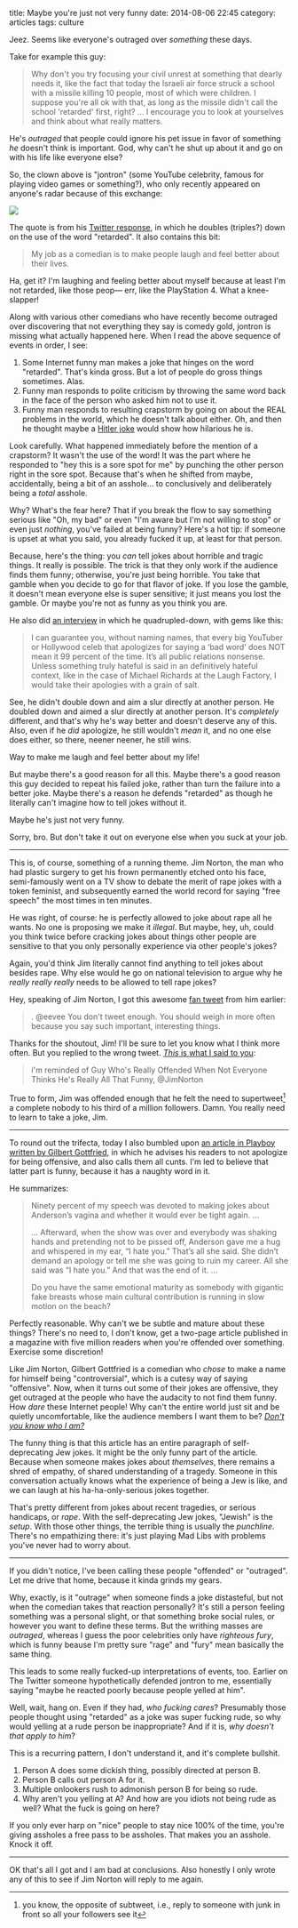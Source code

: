 title: Maybe you're just not very funny
date: 2014-08-06 22:45
category: articles
tags: culture

Jeez.  Seems like everyone's outraged over _something_ these days.

Take for example this guy:

> Why don't you try focusing your civil unrest at something that dearly needs it, like the fact that today the Israeli air force struck a school with a missile killing 10 people, most of which were children. I suppose you're all ok with that, as long as the missile didn't call the school 'retarded' first, right? … I encourage you to look at yourselves and think about what really matters.

He's _outraged_ that people could ignore his pet issue in favor of something _he_ doesn't think is important.  God, why can't he shut up about it and go on with his life like everyone else?

So, the clown above is "jontron" (some YouTube celebrity, famous for playing video games or something?), who only recently appeared on anyone's radar because of this exchange:

![](http://38.media.tumblr.com/f32638959daf6453abbb69a14f1970f1/tumblr_n9pqm4ntXU1qzn4ndo1_1280.png)

The quote is from his [Twitter response](http://www.twitlonger.com/show/n_1s2sdiu), in which he doubles (triples?) down on the use of the word "retarded".  It also contains this bit:

> My job as a comedian is to make people laugh and feel better about their lives.

Ha, get it?  I'm laughing and feeling better about myself because at least I'm not retarded, like those peop— err, like the PlayStation 4.  What a knee-slapper!

Along with various other comedians who have recently become outraged over discovering that not everything they say is comedy gold, jontron is missing what actually happened here.  When I read the above sequence of events in order, I see:

1. Some Internet funny man makes a joke that hinges on the word "retarded".  That's kinda gross.  But a lot of people do gross things sometimes.  Alas.
2. Funny man responds to polite criticism by throwing the same word back in the face of the person who asked him not to use it.
3. Funny man responds to resulting crapstorm by going on about the REAL problems in the world, which he doesn't talk about either.  Oh, and then he thought maybe a [Hitler joke](https://twitter.com/JonTronShow/status/496140829992693761) would show how hilarious he is.

Look carefully.  What happened immediately before the mention of a crapstorm?  It wasn't the use of the word!  It was the part where he responded to "hey this is a sore spot for me" by punching the other person right in the sore spot.  Because that's when he shifted from maybe, accidentally, being a bit of an asshole...  to conclusively and deliberately being a _total_ asshole.

Why?  What's the fear here?  That if you break the flow to say something serious like "Oh, my bad" or even "I'm aware but I'm not willing to stop" or even just _nothing_, you've failed at being funny?  Here's a hot tip: if someone is upset at what you said, you already fucked it up, at least for that person.

Because, here's the thing: you _can_ tell jokes about horrible and tragic things.  It really is possible.  The trick is that they only work if the audience finds them funny; otherwise, you're just being horrible.  You take that gamble when you decide to go for that flavor of joke.  If you lose the gamble, it doesn't mean everyone else is super sensitive; it just means you lost the gamble.  Or maybe you're not as funny as you think you are.

He also did [an interview](http://www.outragedatabase.com/2014/08/interview-with-jontron/) in which he quadrupled-down, with gems like this:

> I can guarantee you, without naming names, that every big YouTuber or Hollywood celeb that apologizes for saying a ‘bad word’ does NOT mean it 99 percent of the time.  It’s all public relations nonsense.  Unless something truly hateful is said in an definitively hateful context, like in the case of Michael Richards at the Laugh Factory, I would take their apologies with a grain of salt.

See, he didn't double down and aim a slur directly at another person.  He doubled down and aimed a slur directly at another person.  It's _completely_ different, and that's why he's way better and doesn't deserve any of this.  Also, even if he _did_ apologize, he still wouldn't _mean_ it, and no one else does either, so there, neener neener, he still wins.

Way to make me laugh and feel better about my life!

But maybe there's a good reason for all this.  Maybe there's a good reason this guy decided to repeat his failed joke, rather than turn the failure into a better joke.  Maybe there's a reason he defends "retarded" as though he literally can't imagine how to tell jokes without it.

Maybe he's just not very funny.

Sorry, bro.  But don't take it out on everyone else when you suck at your job.

----

This is, of course, something of a running theme.  Jim Norton, the man who had plastic surgery to get his frown permanently etched onto his face, semi-famously went on a TV show to debate the merit of rape jokes with a token feminist, and subsequently earned the world record for saying "free speech" the most times in ten minutes.

He was right, of course: he is perfectly allowed to joke about rape all he wants.  No one is proposing we make it _illegal_.  But maybe, hey, uh, could you think twice before cracking jokes about things other people are sensitive to that you only personally experience via other people's jokes?

Again, you'd think Jim literally cannot find anything to tell jokes about besides rape.  Why else would he go on national television to argue why he _really really really_ needs to be allowed to tell rape jokes?

Hey, speaking of Jim Norton, I got this awesome [fan tweet](https://twitter.com/JimNorton/status/497169792592535552) from him earlier:

> . @eevee You don't tweet enough. You should weigh in more often because you say such important, interesting things.

Thanks for the shoutout, Jim!  I'll be sure to let you know what I think more often.  But you replied to the wrong tweet.  [_This_ is what I said to you](https://twitter.com/eevee/status/497159538177765376):

> i'm reminded of Guy Who's Really Offended When Not Everyone Thinks He's Really All That Funny, @JimNorton

True to form, Jim was offended enough that he felt the need to supertweet[^1] a complete nobody to his third of a million followers.  Damn.  You really need to learn to take a joke, Jim.

----

To round out the trifecta, today I also bumbled upon [an article in Playboy written by Gilbert Gottfried](http://www.playboy.com/playground/view/stop-saying-sorry-on-twitter), in which he advises his readers to not apologize for being offensive, and also calls them all cunts.  I'm led to believe that latter part is funny, because it has a naughty word in it.

He summarizes:

> Ninety percent of my speech was devoted to making jokes about Anderson’s vagina and whether it would ever be tight again. …
>
> … Afterward, when the show was over and everybody was shaking hands and pretending not to be pissed off, Anderson gave me a hug and whispered in my ear, “I hate you.” That’s all she said. She didn’t demand an apology or tell me she was going to ruin my career. All she said was “I hate you.” And that was the end of it. …
>
> Do you have the same emotional maturity as somebody with gigantic fake breasts whose main cultural contribution is running in slow motion on the beach?

Perfectly reasonable.  Why can't we be subtle and mature about these things?  There's no need to, I don't know, get a two-page article published in a magazine with five million readers when you're offended over something.  Exercise some discretion!

Like Jim Norton, Gilbert Gottfried is a comedian who _chose_ to make a name for himself being "controversial", which is a cutesy way of saying "offensive".  Now, when it turns out some of their jokes are offensive, they get outraged at the people who have the audacity to not find them funny.  How _dare_ these Internet people!  Why can't the entire world just sit and be quietly uncomfortable, like the audience members I want them to be?  [_Don't you know who I am?_](http://gawker.com/on-smarm-1476594977)

The funny thing is that this article has an entire paragraph of self-deprecating Jew jokes.  It might be the only funny part of the article.  Because when someone makes jokes about _themselves_, there remains a shred of empathy, of shared understanding of a tragedy.  Someone in this conversation actually knows what the experience of being a Jew is like, and we can laugh at his ha-ha-only-serious jokes together.

That's pretty different from jokes about recent tragedies, or serious handicaps, or _rape_.  With the self-deprecating Jew jokes, "Jewish" is the _setup_.  With those other things, the terrible thing is usually the _punchline_.  There's no empathizing there: it's just playing Mad Libs with problems you've never had to worry about.

----

If you didn't notice, I've been calling these people "offended" or "outraged".  Let me drive that home, because it kinda grinds my gears.

Why, exactly, is it "outrage" when someone finds a joke distasteful, but not when the comedian takes that reaction personally?  It's still a person feeling something was a personal slight, or that something broke social rules, or however you want to define these terms.  But the writhing masses are _outraged_, whereas I guess the poor celebrities only have _righteous fury_, which is funny beause I'm pretty sure "rage" and "fury" mean basically the same thing.

This leads to some really fucked-up interpretations of events, too.  Earlier on The Twitter someone hypothetically defended jontron to me, essentially saying "maybe he reacted poorly because people yelled at him".

Well, wait, hang on.  Even if they had, _who fucking cares_?  Presumably those people thought using "retarded" as a joke was super fucking rude, so why would yelling at a rude person be inappropriate?  And if it is, _why doesn't that apply to him_?

This is a recurring pattern, I don't understand it, and it's complete bullshit.

1. Person A does some dickish thing, possibly directed at person B.
2. Person B calls out person A for it.
3. Multiple onlookers rush to admonish person B for being so rude.
4. Why aren't you yelling at A?  And how are you idiots not being rude as well?  What the fuck is going on here?

If you only ever harp on "nice" people to stay nice 100% of the time, you're giving assholes a free pass to be assholes.  That makes you an asshole.  Knock it off.

----

OK that's all I got and I am bad at conclusions.  Also honestly I only wrote any of this to see if Jim Norton will reply to me again.



[^1]: you know, the opposite of subtweet, i.e., reply to someone with junk in front so all your followers see it
